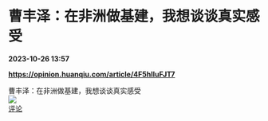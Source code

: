 # 曹丰泽：在非洲做基建，我想谈谈真实感受

**2023-10-26 13:57**

**https://opinion.huanqiu.com/article/4F5hlIuFJT7**

曹丰泽：在非洲做基建，我想谈谈真实感受  
![](https://img3.chouti.com/CHOUTI_20231026/B5AF70CDF5D046BB98B7BDF109C77FA1_W478H478.jpeg)  
[评论](https://m.chouti.com/link/40410217)